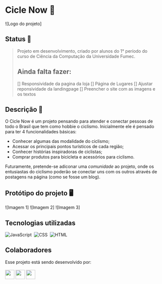 # Cicle Now :bicyclist:
![Logo do projeto]


## Status :seedling:

> Projeto em desenvolvimento, criado por alunos do 1° período do curso de Ciência da Computação da Universidade Fumec.
>
> ## Ainda falta fazer:
> [] Responsividade da pagina da loja
> [] Página de Lugares
> [] Ajustar reponsividade da landingpage
> [] Preencher o site com as imagens e os textos 



## Descrição :bookmark_tabs:

O Cicle Now é um projeto pensando para atender e conectar pessoas de todo o Brasil que tem como hobbie o ciclismo. Inicialmente ele é pensado para ter 4 funcionalidades básicas:

- Conhecer algumas das modalidade do ciclismo;
- Acessar os principais pontos turísticos de cada região;
- Conhecer histórias inspiradoras de ciclistas;
- Comprar produtos para bicicleta e acessórios para ciclismo.

Futuramente, pretende-se adiconar uma *comunidade* ao projeto, onde os entusiastas do ciclismo poderão se conectar uns com os outros através de postagens na página (como se fosse um blog).


## Protótipo do projeto :desktop_computer:

![Imagem 1]
![Imagem 2]
![Imagem 3]

## Tecnologias utilizadas

![JavaScript](https://img.shields.io/badge/-JavaScript-0D1117?style=for-the-badge&logo=javascript&labelColor=0D1117)&nbsp;
![CSS](https://img.shields.io/badge/-CSS-0D1117?style=for-the-badge&logo=CSS3&logoColor=1572B6&labelColor=0D1117)&nbsp;
![HTML](https://img.shields.io/badge/-HTML-0D1117?style=for-the-badge&logo=HTML5&logoColor=E34F26&labelColor=0D1117)&nbsp;


## Colaboradores
Esse projeto está sendo desenvolvido por: <br/><br/>
<a href="https://github.com/srcgab" target="_blank"><img width=30 src="https://avatars.githubusercontent.com/u/50997100?v=4&height=30"/></a>
<a href="https://github.com/catacastanha" target="_blank"><img width=30 src="https://avatars.githubusercontent.com/u/148160989?v=4&height=30"/></a>
<a href="https://github.com/FefonandoLF" target="_blank"><img width=30 src="https://avatars.githubusercontent.com/u/147994834?s=64&v=4&height=30"/></a>

